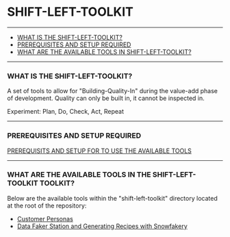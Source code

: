 # SHIFT-LEFT-TOOLKIT

---

* [WHAT IS THE SHIFT-LEFT-TOOLKIT?](#what-is-shift-left-toolkit)
* [PREREQUISITES AND SETUP REQUIRED](#setup-steps)
* [WHAT ARE THE AVAILABLE TOOLS IN SHIFT-LEFT-TOOLKIT?](#shift-left-toolkit)

---

### <a name="what-is-shift-left-toolkit"></a>WHAT IS THE SHIFT-LEFT-TOOLKIT? 

A set of tools to allow for "Building-Quality-In" during the value-add phase of development. Quality can only be built in, it cannot be inspected in.

Experiment: Plan, Do, Check, Act, Repeat

---

### <a name="setup-steps"></a>PREREQUISITES AND SETUP REQUIRED

[PREREQUISITS AND SETUP FOR TO USE THE AVAILABLE TOOLS]()

---

### <a name="shift-left-toolkit"></a>WHAT ARE THE AVAILABLE TOOLS IN THE SHIFT-LEFT-TOOLKIT TOOLKIT?

  Below are the available tools within the "shift-left-toolkit" directory located at the root of the repository:

  * [Customer Personas]()
  * [Data Faker Station and Generating Recipes with Snowfakery]()

